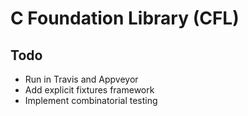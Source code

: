 # C Foundation Library (CFL)

## Todo
- Run in Travis and Appveyor
- Add explicit fixtures framework
- Implement combinatorial testing

